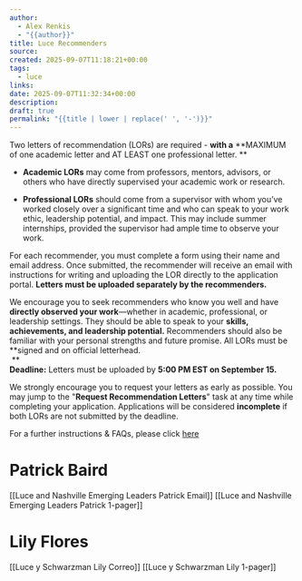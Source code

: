 ```yaml
---
author:
  - Alex Renkis
  - "{{author}}"
title: Luce Recommenders
source:
created: 2025-09-07T11:18:21+00:00
tags:
  - luce
links:
date: 2025-09-07T11:32:34+00:00
description:
draft: true
permalink: "{{title | lower | replace(' ', '-')}}"
---
```

Two letters of recommendation (LORs) are required - **with a** **MAXIMUM
of one academic letter and AT LEAST one professional letter. **

-   **Academic LORs** may come from professors, mentors, advisors, or
    others who have directly supervised your academic work or research.

-   **Professional LORs** should come from a supervisor with whom you’ve
    worked closely over a significant time and who can speak to your
    work ethic, leadership potential, and impact. This may include
    summer internships, provided the supervisor had ample time to
    observe your work.

For each recommender, you must complete a form using their name and
email address. Once submitted, the recommender will receive an email
with instructions for writing and uploading the LOR directly to the
application portal. **Letters must be uploaded separately by the
recommenders.** 

We encourage you to seek recommenders who know you well and have
**directly observed your work**—whether in academic, professional, or
leadership settings. They should be able to speak to your **skills,
achievements, and leadership potential.** Recommenders should also be
familiar with your personal strengths and future promise. All LORs must
be **signed and on official letterhead.  
 **  
**Deadline:** Letters must be uploaded by **5:00 PM EST on September
15.**

We strongly encourage you to request your letters as early as possible.
You may jump to the "**Request Recommendation Letters**" task at any
time while completing your application. Applications will be considered
**incomplete** if both LORs are not submitted by the deadline.

For a further instructions & FAQs, please click
[here](https://apply-lucescholars.smapply.io/res/p/ApplicationProcedures)

# Patrick Baird

[[Luce and Nashville Emerging Leaders Patrick Email]]
[[Luce and Nashville Emerging Leaders Patrick 1-pager]]

# Lily Flores

[[Luce y Schwarzman Lily Correo]]
[[Luce y Schwarzman Lily 1-pager]]